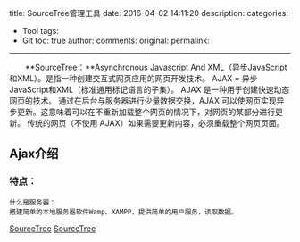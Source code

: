 title: SourceTree管理工具
date: 2016-04-02 14:11:20
description: 
categories:
- Tool
tags:
- Git
toc: true
author:
comments:
original:
permalink: 
---

　　**SourceTree：**Asynchronous Javascript And XML（异步JavaScript和XML）。是指一种创建交互式网页应用的网页开发技术。 AJAX = 异步 JavaScript和XML（标准通用标记语言的子集）。 AJAX 是一种用于创建快速动态网页的技术。 通过在后台与服务器进行少量数据交换，AJAX 可以使网页实现异步更新。这意味着可以在不重新加载整个网页的情况下，对网页的某部分进行更新。 传统的网页（不使用 AJAX）如果需要更新内容，必须重载整个网页页面。

<!-- more -->

## Ajax介绍

### 特点：

```
什么是服务器：
搭建简单的本地服务器软件Wamp、XAMPP，提供简单的用户服务，读取数据。
```

[SourceTree](https://www.sourcetreeapp.com/ "SourceTree下载")
[SourceTree](http://www.daniuit.com/article/3 "SourceTree下载")
